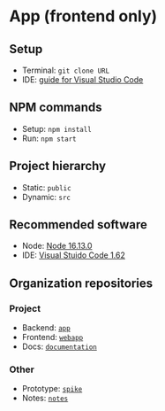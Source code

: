 # App (frontend only)
## Setup
- Terminal: `git clone URL`
- IDE: [guide for Visual Studio Code](https://code.visualstudio.com/docs/editor/github#_cloning-a-repository)
## NPM commands
- Setup: `npm install`
- Run: `npm start`
## Project hierarchy
- Static: `public`
- Dynamic: `src`
## Recommended software
- Node: [Node 16.13.0](https://nodejs.org)
- IDE: [Visual Stuido Code 1.62](https://code.visualstudio.com)
## Organization repositories
### Project
- Backend: [`app`](https://github.com/Team-EI1039-EI1048-2021-22/app)
- Frontend: [`webapp`](https://github.com/Team-EI1039-EI1048-2021-22/webapp)
- Docs: [`documentation`](https://github.com/Team-EI1039-EI1048-2021-22/documentation)
### Other
- Prototype: [`spike`](https://github.com/Team-EI1039-EI1048-2021-22/spike)
- Notes: [`notes`](https://github.com/Team-EI1039-EI1048-2021-22/notes)
